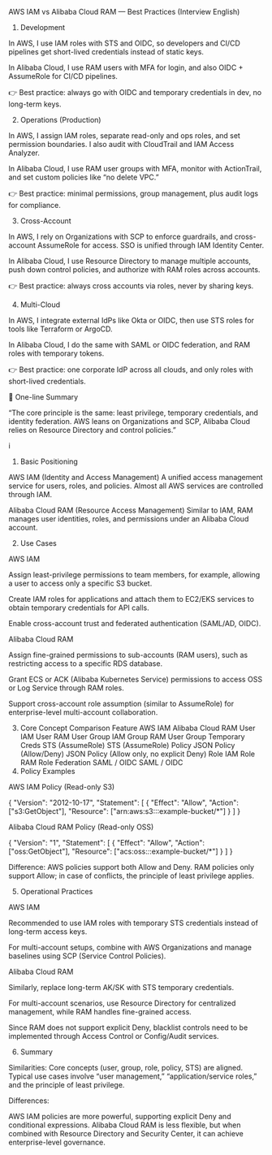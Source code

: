 AWS IAM vs Alibaba Cloud RAM — Best Practices (Interview English)

1. Development

In AWS, I use IAM roles with STS and OIDC, so developers and CI/CD pipelines get short-lived credentials instead of static keys.

In Alibaba Cloud, I use RAM users with MFA for login, and also OIDC + AssumeRole for CI/CD pipelines.

👉 Best practice: always go with OIDC and temporary credentials in dev, no long-term keys.

2. Operations (Production)

In AWS, I assign IAM roles, separate read-only and ops roles, and set permission boundaries. I also audit with CloudTrail and IAM Access Analyzer.

In Alibaba Cloud, I use RAM user groups with MFA, monitor with ActionTrail, and set custom policies like “no delete VPC.”

👉 Best practice: minimal permissions, group management, plus audit logs for compliance.

3. Cross-Account

In AWS, I rely on Organizations with SCP to enforce guardrails, and cross-account AssumeRole for access. SSO is unified through IAM Identity Center.

In Alibaba Cloud, I use Resource Directory to manage multiple accounts, push down control policies, and authorize with RAM roles across accounts.

👉 Best practice: always cross accounts via roles, never by sharing keys.

4. Multi-Cloud

In AWS, I integrate external IdPs like Okta or OIDC, then use STS roles for tools like Terraform or ArgoCD.

In Alibaba Cloud, I do the same with SAML or OIDC federation, and RAM roles with temporary tokens.

👉 Best practice: one corporate IdP across all clouds, and only roles with short-lived credentials.

🎯 One-line Summary

“The core principle is the same: least privilege, temporary credentials, and identity federation. AWS leans on Organizations and SCP, Alibaba Cloud relies on Resource Directory and control policies.”

i


1. Basic Positioning

AWS IAM (Identity and Access Management)
A unified access management service for users, roles, and policies. Almost all AWS services are controlled through IAM.

Alibaba Cloud RAM (Resource Access Management)
Similar to IAM, RAM manages user identities, roles, and permissions under an Alibaba Cloud account.

2. Use Cases

AWS IAM

Assign least-privilege permissions to team members, for example, allowing a user to access only a specific S3 bucket.

Create IAM roles for applications and attach them to EC2/EKS services to obtain temporary credentials for API calls.

Enable cross-account trust and federated authentication (SAML/AD, OIDC).

Alibaba Cloud RAM

Assign fine-grained permissions to sub-accounts (RAM users), such as restricting access to a specific RDS database.

Grant ECS or ACK (Alibaba Kubernetes Service) permissions to access OSS or Log Service through RAM roles.

Support cross-account role assumption (similar to AssumeRole) for enterprise-level multi-account collaboration.

3. Core Concept Comparison
Feature	AWS IAM	Alibaba Cloud RAM
User	IAM User	RAM User
Group	IAM Group	RAM User Group
Temporary Creds	STS (AssumeRole)	STS (AssumeRole)
Policy	JSON Policy (Allow/Deny)	JSON Policy (Allow only, no explicit Deny)
Role	IAM Role	RAM Role
Federation	SAML / OIDC	SAML / OIDC
4. Policy Examples

AWS IAM Policy (Read-only S3)

{
  "Version": "2012-10-17",
  "Statement": [
    {
      "Effect": "Allow",
      "Action": ["s3:GetObject"],
      "Resource": ["arn:aws:s3:::example-bucket/*"]
    }
  ]
}


Alibaba Cloud RAM Policy (Read-only OSS)

{
  "Version": "1",
  "Statement": [
    {
      "Effect": "Allow",
      "Action": ["oss:GetObject"],
      "Resource": ["acs:oss:*:*:example-bucket/*"]
    }
  ]
}


Difference: AWS policies support both Allow and Deny. RAM policies only support Allow; in case of conflicts, the principle of least privilege applies.

5. Operational Practices

AWS IAM

Recommended to use IAM roles with temporary STS credentials instead of long-term access keys.

For multi-account setups, combine with AWS Organizations and manage baselines using SCP (Service Control Policies).

Alibaba Cloud RAM

Similarly, replace long-term AK/SK with STS temporary credentials.

For multi-account scenarios, use Resource Directory for centralized management, while RAM handles fine-grained access.

Since RAM does not support explicit Deny, blacklist controls need to be implemented through Access Control or Config/Audit services.

6. Summary

Similarities: Core concepts (user, group, role, policy, STS) are aligned. Typical use cases involve “user management,” “application/service roles,” and the principle of least privilege.

Differences:

AWS IAM policies are more powerful, supporting explicit Deny and conditional expressions.
Alibaba Cloud RAM is less flexible, but when combined with Resource Directory and Security Center, it can achieve enterprise-level governance.
